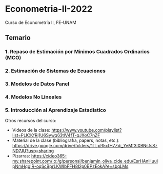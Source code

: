 # Econometria-II-2022
Curso de Econometría II, FE-UNAM

## Temario

### 1. Repaso de Estimación por Mínimos Cuadrados Ordinarios (MCO)

### 2. Estimación de Sistemas de Ecuaciones

### 3. Modelos de Datos Panel

### 4. Modelos No Lineales

### 5. Introducción al Aprendizaje Estadístico

Otros recursos del curso: 

* Videos de la clase: https://www.youtube.com/playlist?list=PLlCKfRj1U6Sywq63tIV4fT-qJXoC7nZF
* Material de la clase (bibliografía, papers, notas, etc.): https://drive.google.com/drive/folders/1TLpR5xtH7Zdi_YeMf3lXBNsfsSzND7JU?usp=sharing
* Pizarras: https://cideo365-my.sharepoint.com/:o:/g/personal/benjamin_oliva_cide_edu/EsrHAnHuulpNmHqgIR-oqScBprLKWIbFFH8I2p0BPzEokA?e=sbqLMs


